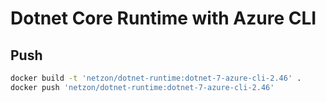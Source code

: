 # Dotnet Core Runtime with Azure CLI

## Push

```bash
docker build -t 'netzon/dotnet-runtime:dotnet-7-azure-cli-2.46' .
docker push 'netzon/dotnet-runtime:dotnet-7-azure-cli-2.46'
```